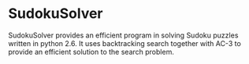 # SudokuSolver

SudokuSolver provides an efficient program in solving Sudoku puzzles written in python 2.6. It uses backtracking search together with AC-3 to provide an efficient solution to the search problem. 
